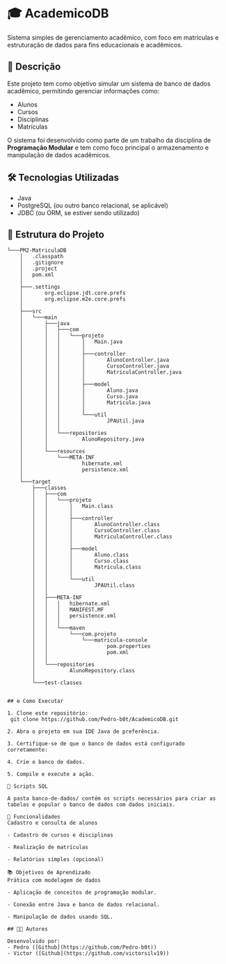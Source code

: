 # 🎓 AcademicoDB

Sistema simples de gerenciamento acadêmico, com foco em matrículas e estruturação de dados para fins educacionais e acadêmicos.

## 📌 Descrição

Este projeto tem como objetivo simular um sistema de banco de dados acadêmico, permitindo gerenciar informações como:

- Alunos
- Cursos
- Disciplinas
- Matrículas

O sistema foi desenvolvido como parte de um trabalho da disciplina de **Programação Modular** e tem como foco principal o armazenamento e manipulação de dados acadêmicos.

## 🛠️ Tecnologias Utilizadas

- Java
- PostgreSQL (ou outro banco relacional, se aplicável)
- JDBC (ou ORM, se estiver sendo utilizado)

## 📁 Estrutura do Projeto
```plaintext
└───PM2-MatriculaDB
    │   .classpath
    │   .gitignore
    │   .project
    │   pom.xml
    │
    ├───.settings
    │       org.eclipse.jdt.core.prefs
    │       org.eclipse.m2e.core.prefs
    │
    ├───src
    │   └───main
    │       ├───java
    │       │   ├───com
    │       │   │   └───projeto
    │       │   │       │   Main.java
    │       │   │       │
    │       │   │       ├───controller
    │       │   │       │       AlunoController.java
    │       │   │       │       CursoController.java
    │       │   │       │       MatriculaController.java
    │       │   │       │
    │       │   │       ├───model
    │       │   │       │       Aluno.java
    │       │   │       │       Curso.java
    │       │   │       │       Matricula.java
    │       │   │       │
    │       │   │       └───util
    │       │   │               JPAUtil.java
    │       │   │
    │       │   └───repositories
    │       │           AlunoRepository.java
    │       │
    │       └───resources
    │           └───META-INF
    │                   hibernate.xml
    │                   persistence.xml
    │
    └───target
        ├───classes
        │   ├───com
        │   │   └───projeto
        │   │       │   Main.class
        │   │       │
        │   │       ├───controller
        │   │       │       AlunoController.class
        │   │       │       CursoController.class
        │   │       │       MatriculaController.class
        │   │       │
        │   │       ├───model
        │   │       │       Aluno.class
        │   │       │       Curso.class
        │   │       │       Matricula.class
        │   │       │
        │   │       └───util
        │   │               JPAUtil.class
        │   │
        │   ├───META-INF
        │   │   │   hibernate.xml
        │   │   │   MANIFEST.MF
        │   │   │   persistence.xml
        │   │   │
        │   │   └───maven
        │   │       └───com.projeto
        │   │           └───matricula-console
        │   │                   pom.properties
        │   │                   pom.xml
        │   │
        │   └───repositories
        │           AlunoRepository.class
        │
        └───test-classes


## ⚙️ Como Executar

1. Clone este repositório:
 git clone https://github.com/Pedro-b0t/AcademicoDB.git 
 
2. Abra o projeto em sua IDE Java de preferência.

3. Certifique-se de que o banco de dados está configurado corretamente:

4. Crie o banco de dados.

5. Compile e execute a ação.

📄 Scripts SQL

A pasta banco-de-dados/ contém os scripts necessários para criar as tabelas e popular o banco de dados com dados iniciais.

🚀 Funcionalidades
Cadastro e consulta de alunos

- Cadastro de cursos e disciplinas

- Realização de matrículas

- Relatórios simples (opcional)

📚 Objetivos de Aprendizado
Prática com modelagem de dados

- Aplicação de conceitos de programação modular.

- Conexão entre Java e banco de dados relacional.

- Manipulação de dados usando SQL.

## 👨‍💻 Autores

Desenvolvido por:
- Pedro ([Github](https://github.com/Pedro-b0t))
- Victor ([Github](https://github.com/victorsilv19))


